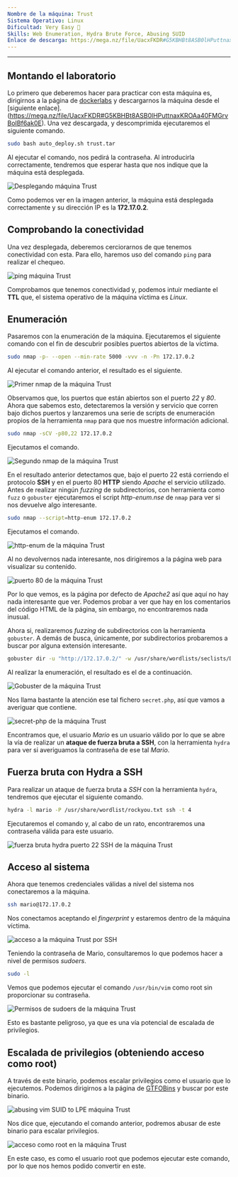 ```yaml
---
Nombre de la máquina: Trust
Sistema Operativo: Linux
Dificultad: Very Easy 🔵
Skills: Web Enumeration, Hydra Brute Force, Abusing SUID
Enlace de descarga: https://mega.nz/file/UacxFKDR#G5KBHBt8ASB0lHPuttnaxKROAa40FMGrvBoIBf6ak0E
---
```

---

## Montando el laboratorio

Lo primero que deberemos hacer para practicar con esta máquina es, dirigirnos a la página de [dockerlabs](https://dockerlabs.es/) y descargarnos la máquina desde el [siguiente enlace].(https://mega.nz/file/UacxFKDR#G5KBHBt8ASB0lHPuttnaxKROAa40FMGrvBoIBf6ak0E). Una vez descargada, y descomprimida ejecutaremos el siguiente comando.

```bash
sudo bash auto_deploy.sh trust.tar
```

Al ejecutar el comando, nos pedirá la contraseña. Al introducirla correctamente, tendremos que esperar hasta que nos indique que la máquina está desplegada.

![Desplegando máquina Trust](https://github.com/h3g0c1v/DockerLabs-Machine-Write-Ups/assets/66705453/5642f3fd-086b-4791-b5a0-f55cebc58b81)

Como podemos ver en la imagen anterior, la máquina está desplegada correctamente y su dirección IP es la **172.17.0.2**.

## Comprobando la conectividad

Una vez desplegada, deberemos cerciorarnos de que tenemos conectividad con esta. Para ello, haremos uso del comando `ping` para realizar el chequeo.

![ping máquina Trust](https://github.com/h3g0c1v/DockerLabs-Machine-Write-Ups/assets/66705453/a4935e5a-497d-43d7-9cf5-15a7ac6e7269)

Comprobamos que tenemos conectividad y, podemos intuir mediante el **TTL** que, el sistema operativo de la máquina víctima es *Linux*.

## Enumeración

Pasaremos con la enumeración de la máquina. Ejecutaremos el siguiente comando con el fin de descubrir posibles puertos abiertos de la víctima.

```bash
sudo nmap -p- --open --min-rate 5000 -vvv -n -Pn 172.17.0.2
```

Al ejecutar el comando anterior, el resultado es el siguiente.

![Primer nmap de la máquina Trust](https://github.com/h3g0c1v/DockerLabs-Machine-Write-Ups/assets/66705453/eb6b0941-4673-457b-b977-1248159641d0)

Observamos que, los puertos que están abiertos son el puerto *22* y *80*. Ahora que sabemos esto, detectaremos la versión y servicio que corren bajo dichos puertos y lanzaremos una serie de scripts de enumeración propios de la herramienta `nmap` para que nos muestre información adicional.

```bash
sudo nmap -sCV -p80,22 172.17.0.2
```

Ejecutamos el comando.

![Segundo nmap de la máquina Trust](https://github.com/h3g0c1v/DockerLabs-Machine-Write-Ups/assets/66705453/cefb37c9-8bf9-4783-bfd7-1e1d9c900118)

En el resultado anterior detectamos que, bajo el puerto 22 está corriendo el protocolo **SSH** y en el puerto 80 **HTTP** siendo *Apache* el servicio utilizado. Antes de realizar ningún *fuzzing* de subdirectorios, con herramienta como `fuzz` o `gobuster` ejecutaremos el script *http-enum.nse* de `nmap` para ver si nos devuelve algo interesante.

```bash
sudo nmap --script=http-enum 172.17.0.2
```

Ejecutamos el comando.

![http-enum de la máquina Trust](https://github.com/h3g0c1v/DockerLabs-Machine-Write-Ups/assets/66705453/f8c2a98e-7586-4f9f-bb44-c826fc971914)

Al no devolvernos nada interesante, nos dirigiremos a la página web para visualizar su contenido.

![puerto 80 de la máquina Trust](https://github.com/h3g0c1v/DockerLabs-Machine-Write-Ups/assets/66705453/196f06d6-97e1-4f5d-8e2c-582e1752ac5e)

Por lo que vemos, es la página por defecto de *Apache2* así que aquí no hay nada interesante que ver. Podemos probar a ver que hay en los comentarios del código HTML de la página, sin embargo, no encontraremos nada inusual.

Ahora si, realizaremos *fuzzing* de subdirectorios con la herramienta `gobuster`. A demás de busca, únicamente, por subdirectorios probaremos a buscar por alguna extensión interesante.

```bash
gobuster dir -u "http://172.17.0.2/" -w /usr/share/wordlists/seclists/Discovery/Web-Content/directory-list-2.3-medium.txt -x php,txt,py,bak,php.bak
```

Al realizar la enumeración, el resultado es el de a continuación.

![Gobuster de la máquina Trust](https://github.com/h3g0c1v/DockerLabs-Machine-Write-Ups/assets/66705453/9c92a257-f143-4a62-9b42-2b4d7094cd72)

Nos llama bastante la atención ese tal fichero `secret.php`, así que vamos a averiguar que contiene.

![secret-php de la máquina Trust](https://github.com/h3g0c1v/DockerLabs-Machine-Write-Ups/assets/66705453/c6767e01-1793-4df3-adf3-acf9eb5fb57f)

Encontramos que, el usuario *Mario* es un usuario válido por lo que se abre la vía de realizar un **ataque de fuerza bruta a SSH**, con la herramienta `hydra` para ver si averiguamos la contraseña de ese tal *Mario*. 

## Fuerza bruta con Hydra a SSH

Para realizar un ataque de fuerza bruta a *SSH* con la herramienta `hydra`, tendremos que ejecutar el siguiente comando.

```bash
hydra -l mario -P /usr/share/wordlist/rockyou.txt ssh -t 4
```

Ejecutaremos el comando y, al cabo de un rato, encontraremos una contraseña válida para este usuario.

![fuerza bruta hydra puerto 22 SSH de la máquina Trust](https://github.com/h3g0c1v/DockerLabs-Machine-Write-Ups/assets/66705453/c6e429c7-ae95-4296-afd8-e90cfd9e73d0)

## Acceso al sistema

Ahora que tenemos credenciales válidas a nivel del sistema nos conectaremos a la máquina.

```bash
ssh mario@172.17.0.2
```

Nos conectamos aceptando el *fingerprint* y estaremos dentro de la máquina víctima.

![acceso a la máquina Trust por SSH](https://github.com/h3g0c1v/DockerLabs-Machine-Write-Ups/assets/66705453/968b4430-1b90-4cf8-89d2-e8fb133d02c7)

Teniendo la contraseña de Mario, consultaremos lo que podemos hacer a nivel de permisos *sudoers*.

```bash
sudo -l
```

Vemos que podemos ejecutar el comando `/usr/bin/vim` como root sin proporcionar su contraseña.

![Permisos de sudoers de la máquina Trust](https://github.com/h3g0c1v/DockerLabs-Machine-Write-Ups/assets/66705453/1332b077-2c5e-416d-8241-f10bec92fd57)

Esto es bastante peligroso, ya que es una vía potencial de escalada de privilegios.

## Escalada de privilegios (obteniendo acceso como root)

A través de este binario, podemos escalar privilegios como el usuario que lo ejecutemos. Podemos dirigirnos a la página de [GTFOBins](https://gtfobins.github.io/) y buscar por este binario.

![abusing vim SUID to LPE máquina Trust](https://github.com/h3g0c1v/DockerLabs-Machine-Write-Ups/assets/66705453/cf3a3859-1aac-42ad-b5f8-7e84bd71fd98)

Nos dice que, ejecutando el comando anterior, podremos abusar de este binario para escalar privilegios.

![acceso como root en la máquina Trust](https://github.com/h3g0c1v/DockerLabs-Machine-Write-Ups/assets/66705453/5880b9bb-7064-4383-80ec-86004959f88c)

En este caso, es como el usuario root que podemos ejecutar este comando, por lo que nos hemos podido convertir en este.
